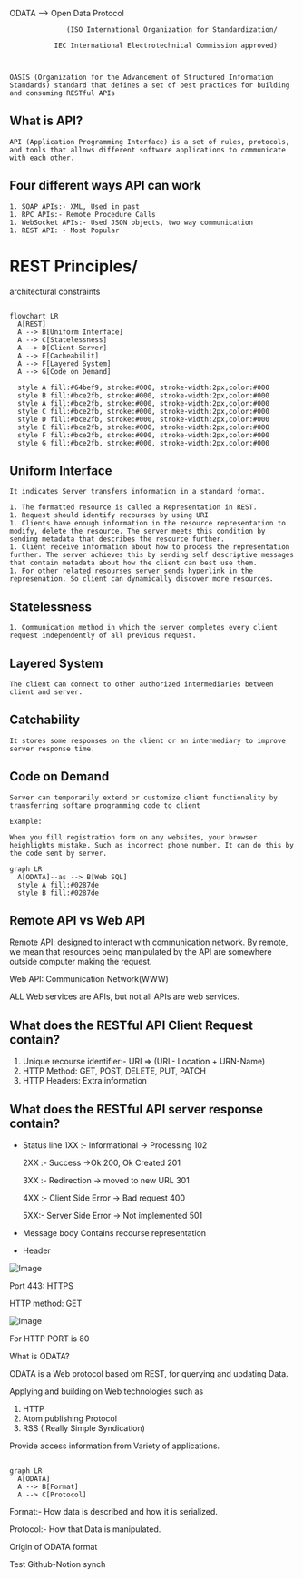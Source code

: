 



ODATA —> Open Data Protocol 

                  (ISO International Organization for Standardization/

               IEC International Electrotechnical Commission approved)

    

    OASIS (Organization for the Advancement of Structured Information Standards) standard that defines a set of best practices for building and consuming RESTful APIs

     

## What is API?

    API (Application Programming Interface) is a set of rules, protocols, and tools that allows different software applications to communicate with each other.

## Four different ways API can work

    1. SOAP APIs:- XML, Used in past
    1. RPC APIs:- Remote Procedure Calls
    1. WebSocket APIs:- Used JSON objects, two way communication
    1. REST API: - Most Popular
    

# REST Principles/ 
architectural constraints

    

```mermaid

flowchart LR
  A[REST]
  A --> B[Uniform Interface]
  A --> C[Statelessness]
  A --> D[Client-Server]
  A --> E[Cacheabilit]
  A --> F[Layered System]
  A --> G[Code on Demand]
  
  style A fill:#64bef9, stroke:#000, stroke-width:2px,color:#000
  style B fill:#bce2fb, stroke:#000, stroke-width:2px,color:#000
  style A fill:#bce2fb, stroke:#000, stroke-width:2px,color:#000
  style C fill:#bce2fb, stroke:#000, stroke-width:2px,color:#000
  style D fill:#bce2fb, stroke:#000, stroke-width:2px,color:#000
  style E fill:#bce2fb, stroke:#000, stroke-width:2px,color:#000
  style F fill:#bce2fb, stroke:#000, stroke-width:2px,color:#000
  style G fill:#bce2fb, stroke:#000, stroke-width:2px,color:#000

```

## Uniform Interface

    It indicates Server transfers information in a standard format.

    1. The formatted resource is called a Representation in REST.
    1. Request should identify recourses by using URI
    1. Clients have enough information in the resource representation to modify, delete the resource. The server meets this condition by sending metadata that describes the resource further. 
    1. Client receive information about how to process the representation further. The server achieves this by sending self descriptive messages that contain metadata about how the client can best use them.
    1. For other related resourses server sends hyperlink in the represenation. So client can dynamically discover more resources.
    

## Statelessness

    

    1. Communication method in which the server completes every client request independently of all previous request.
## Layered System

    

    The client can connect to other authorized intermediaries between client and server.

## Catchability

    It stores some responses on the client or an intermediary to improve server response time.

## Code on Demand

    Server can temporarily extend or customize client functionality by transferring softare programming code to client

    Example:

    When you fill registration form on any websites, your browser heighlights mistake. Such as incorrect phone number. It can do this by the code sent by server. 

    

    

    



```mermaid
graph LR
  A[ODATA]--as --> B[Web SQL]
  style A fill:#0287de
  style B fill:#0287de
```





## Remote API vs Web API

Remote API: designed to interact with communication network. By remote, we mean that resources being manipulated by the API are somewhere outside computer making the request.



Web API: Communication Network(WWW)

ALL Web services are APIs, but not all APIs are web services.

## What does the RESTful API Client Request contain?

1. Unique recourse identifier:- URI ⇒ (URL- Location + URN-Name)
1. HTTP Method: GET, POST, DELETE, PUT, PATCH
1. HTTP Headers: Extra information


## What does the RESTful API server response contain?



- Status  line 
  1XX :- Informational → Processing 102

  2XX :- Success →Ok 200, Ok Created 201

  3XX :- Redirection → moved to new URL 301

  4XX :- Client Side Error → Bad request 400

  5XX:- Server Side Error → Not implemented 501



- Message body
  Contains recourse representation

-  Header


![Image](https://prod-files-secure.s3.us-west-2.amazonaws.com/957548da-634d-4c7f-b0aa-dd4d7a9da4c5/de3257b0-99da-4a97-9108-71d731170890/image.png?X-Amz-Algorithm=AWS4-HMAC-SHA256&X-Amz-Content-Sha256=UNSIGNED-PAYLOAD&X-Amz-Credential=ASIAZI2LB466UA6I2TQN%2F20251030%2Fus-west-2%2Fs3%2Faws4_request&X-Amz-Date=20251030T225825Z&X-Amz-Expires=3600&X-Amz-Security-Token=IQoJb3JpZ2luX2VjED4aCXVzLXdlc3QtMiJHMEUCIQCGBnDMyS%2FUQzAbNLoaY1zmhis8R9j6IU%2Fle%2FukWS9qGwIgMz0QzJG%2Fz7YMxz0gsgnODssxFvSo%2BV7%2FNhV9IihMqr8qiAQI9%2F%2F%2F%2F%2F%2F%2F%2F%2F%2F%2FARAAGgw2Mzc0MjMxODM4MDUiDMCA36eq%2FEEIpbuN3ircAwMXFbcK1fhCax7qEeY35VZgNpetqfrhnsckyMzI9lrBgZmD6FId0qHIi3hcm4BhiM%2FAOYNz0TdgVZIeBiLzhhvE1cu6Q2u25w8HitfwmKBOGXymG%2FtiEh77h61419eF0GkeGJEObodloSSv8WF3usZqcecwb39lbjgApXJQxdawx%2BjRq3T%2BVcaRSCWgaLPeR1RedsGu1DQRXTs3gZoRTm2v%2Bl1lVsB2%2FOUhFkUH4f4onDGtDKQ8pIDW991YNcZPDk1Cw3FYUVHQ0b8W2p8nJALB2mWwG4EDal0beN0JW3O9T14OkEauyXMzuNWGCO213LJCDyEjgY3SXk%2FfVvNAPPvtBlvlOyVuAbuaDP4yaDURe%2BAcUnqtAZvZrB%2BENSDeLoDBXk5gZGhBQpx%2FVypLxYDHUSGTgh4DKM7C0Ac1vkjF05U944t%2BzMKAlAD5%2FhQLERtN1ae%2BwJHIagO0qr1SL2AHuTlKziskATGdBxRL%2F4nUeAmgxUAJiYqtRT5jxl6Xq5zlLwnYs1QN%2FH1%2BDSL6p%2FA27nM5JvOARMBpTCkU2OINMBPE9CrVyXCQtncjnbGb4Yq9xxn3gM46QPq5AOKjlC8w5chxUTomrYnpJ8dfoP2RhoA7JbPJgdmUugpEMInGj8gGOqUBwj2Yi2N%2BxdO7%2FJhDm9fJg5aOaniFs8Rz3j5zUhdZoNd3gyD%2B%2BjIeMoo0V6wW7EoZvzA7nGwyEqdII2VK5EuYIt9GgeiG%2BvSRS%2BWCG2vY1FbVd861LNMRLzBLTKBqPb%2FM%2B1IXH2MTdjlB0CdUJAk84TA3VOmidqZ835AEWlM9WRcSunN%2FyNZN7khg8Vexx3urltq6uOFABUV9y4BlQVqi9luGbqFx&X-Amz-Signature=3bc5646eb4e1e948e54e8677a230031c96dc082fa9bd01672b61f9ae9d94f034&X-Amz-SignedHeaders=host&x-amz-checksum-mode=ENABLED&x-id=GetObject)



Port 443: HTTPS

HTTP method: GET



![Image](https://prod-files-secure.s3.us-west-2.amazonaws.com/957548da-634d-4c7f-b0aa-dd4d7a9da4c5/dc56f68d-8daf-4b31-bc04-5bd2547ffac9/image.png?X-Amz-Algorithm=AWS4-HMAC-SHA256&X-Amz-Content-Sha256=UNSIGNED-PAYLOAD&X-Amz-Credential=ASIAZI2LB466UA6I2TQN%2F20251030%2Fus-west-2%2Fs3%2Faws4_request&X-Amz-Date=20251030T225825Z&X-Amz-Expires=3600&X-Amz-Security-Token=IQoJb3JpZ2luX2VjED4aCXVzLXdlc3QtMiJHMEUCIQCGBnDMyS%2FUQzAbNLoaY1zmhis8R9j6IU%2Fle%2FukWS9qGwIgMz0QzJG%2Fz7YMxz0gsgnODssxFvSo%2BV7%2FNhV9IihMqr8qiAQI9%2F%2F%2F%2F%2F%2F%2F%2F%2F%2F%2FARAAGgw2Mzc0MjMxODM4MDUiDMCA36eq%2FEEIpbuN3ircAwMXFbcK1fhCax7qEeY35VZgNpetqfrhnsckyMzI9lrBgZmD6FId0qHIi3hcm4BhiM%2FAOYNz0TdgVZIeBiLzhhvE1cu6Q2u25w8HitfwmKBOGXymG%2FtiEh77h61419eF0GkeGJEObodloSSv8WF3usZqcecwb39lbjgApXJQxdawx%2BjRq3T%2BVcaRSCWgaLPeR1RedsGu1DQRXTs3gZoRTm2v%2Bl1lVsB2%2FOUhFkUH4f4onDGtDKQ8pIDW991YNcZPDk1Cw3FYUVHQ0b8W2p8nJALB2mWwG4EDal0beN0JW3O9T14OkEauyXMzuNWGCO213LJCDyEjgY3SXk%2FfVvNAPPvtBlvlOyVuAbuaDP4yaDURe%2BAcUnqtAZvZrB%2BENSDeLoDBXk5gZGhBQpx%2FVypLxYDHUSGTgh4DKM7C0Ac1vkjF05U944t%2BzMKAlAD5%2FhQLERtN1ae%2BwJHIagO0qr1SL2AHuTlKziskATGdBxRL%2F4nUeAmgxUAJiYqtRT5jxl6Xq5zlLwnYs1QN%2FH1%2BDSL6p%2FA27nM5JvOARMBpTCkU2OINMBPE9CrVyXCQtncjnbGb4Yq9xxn3gM46QPq5AOKjlC8w5chxUTomrYnpJ8dfoP2RhoA7JbPJgdmUugpEMInGj8gGOqUBwj2Yi2N%2BxdO7%2FJhDm9fJg5aOaniFs8Rz3j5zUhdZoNd3gyD%2B%2BjIeMoo0V6wW7EoZvzA7nGwyEqdII2VK5EuYIt9GgeiG%2BvSRS%2BWCG2vY1FbVd861LNMRLzBLTKBqPb%2FM%2B1IXH2MTdjlB0CdUJAk84TA3VOmidqZ835AEWlM9WRcSunN%2FyNZN7khg8Vexx3urltq6uOFABUV9y4BlQVqi9luGbqFx&X-Amz-Signature=9bfa297adcd7e444b4ca8cbc83c137013411923cb9350c83d2394f9f72cf9dbf&X-Amz-SignedHeaders=host&x-amz-checksum-mode=ENABLED&x-id=GetObject)





For HTTP PORT is 80



What is ODATA?

  ODATA is a Web protocol based om REST, for querying and updating Data.

Applying and building on Web technologies such as

  1. HTTP
  1. Atom publishing Protocol
  1. RSS ( Really Simple Syndication) 


Provide access information from Variety of applications.



## 

```mermaid
graph LR
  A[ODATA]
  A --> B[Format]
  A --> C[Protocol]
```

Format:- How data is described and how it is serialized.

Protocol:- How that Data is manipulated.



Origin of ODATA format





Test Github-Notion synch



